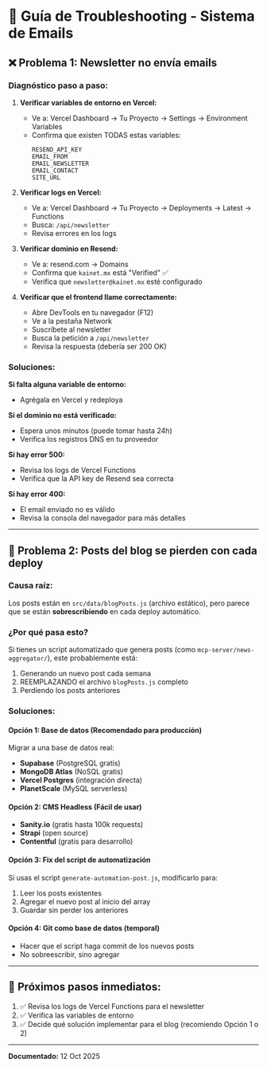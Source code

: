 # 🔧 Guía de Troubleshooting - Sistema de Emails

## ❌ Problema 1: Newsletter no envía emails

### Diagnóstico paso a paso:

1. **Verificar variables de entorno en Vercel:**
   - Ve a: Vercel Dashboard → Tu Proyecto → Settings → Environment Variables
   - Confirma que existen TODAS estas variables:
     ```
     RESEND_API_KEY
     EMAIL_FROM
     EMAIL_NEWSLETTER
     EMAIL_CONTACT
     SITE_URL
     ```

2. **Verificar logs en Vercel:**
   - Ve a: Vercel Dashboard → Tu Proyecto → Deployments → Latest → Functions
   - Busca: `/api/newsletter`
   - Revisa errores en los logs

3. **Verificar dominio en Resend:**
   - Ve a: resend.com → Domains
   - Confirma que `kainet.mx` está "Verified" ✅
   - Verifica que `newsletter@kainet.mx` esté configurado

4. **Verificar que el frontend llame correctamente:**
   - Abre DevTools en tu navegador (F12)
   - Ve a la pestaña Network
   - Suscríbete al newsletter
   - Busca la petición a `/api/newsletter`
   - Revisa la respuesta (debería ser 200 OK)

### Soluciones:

**Si falta alguna variable de entorno:**
- Agrégala en Vercel y redeploya

**Si el dominio no está verificado:**
- Espera unos minutos (puede tomar hasta 24h)
- Verifica los registros DNS en tu proveedor

**Si hay error 500:**
- Revisa los logs de Vercel Functions
- Verifica que la API key de Resend sea correcta

**Si hay error 400:**
- El email enviado no es válido
- Revisa la consola del navegador para más detalles

---

## 📝 Problema 2: Posts del blog se pierden con cada deploy

### Causa raíz:
Los posts están en `src/data/blogPosts.js` (archivo estático), pero parece que se están **sobrescribiendo** en cada deploy automático.

### ¿Por qué pasa esto?
Si tienes un script automatizado que genera posts (como `mcp-server/news-aggregator/`), este probablemente está:
1. Generando un nuevo post cada semana
2. REEMPLAZANDO el archivo `blogPosts.js` completo
3. Perdiendo los posts anteriores

### Soluciones:

#### Opción 1: Base de datos (Recomendado para producción)
Migrar a una base de datos real:
- **Supabase** (PostgreSQL gratis)
- **MongoDB Atlas** (NoSQL gratis)
- **Vercel Postgres** (integración directa)
- **PlanetScale** (MySQL serverless)

#### Opción 2: CMS Headless (Fácil de usar)
- **Sanity.io** (gratis hasta 100k requests)
- **Strapi** (open source)
- **Contentful** (gratis para desarrollo)

#### Opción 3: Fix del script de automatización
Si usas el script `generate-automation-post.js`, modificarlo para:
1. Leer los posts existentes
2. Agregar el nuevo post al inicio del array
3. Guardar sin perder los anteriores

#### Opción 4: Git como base de datos (temporal)
- Hacer que el script haga commit de los nuevos posts
- No sobreescribir, sino agregar

---

## 🎯 Próximos pasos inmediatos:

1. ✅ Revisa los logs de Vercel Functions para el newsletter
2. ✅ Verifica las variables de entorno
3. ✅ Decide qué solución implementar para el blog (recomiendo Opción 1 o 2)

---

**Documentado:** 12 Oct 2025

